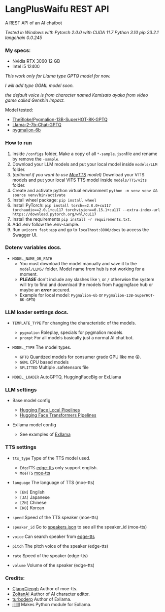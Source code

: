 
# LangPlusWaifu REST API

A REST API of an AI chatbot

*Tested in Windows with Pytorch 2.0.0 with CUDA 11.7*
*Python 3.10*
*pip 23.2.1*
*langchain 0.0.245*

### My specs:
* Nvidia RTX 3060 12 GB
* Intel i5 12400

*This work only for Llama type GPTQ model for now.*

*I will add type GGML model soon.*

*the default voice is from character named Kamisato ayaka from video game called Genshin Impact.*

Model tested:
* [TheBloke/Pygmalion-13B-SuperHOT-8K-GPTQ](https://huggingface.co/TheBloke/Pygmalion-13B-SuperHOT-8K-GPTQ/tree/main)
* [Llama-2-7b-Chat-GPTQ](https://huggingface.co/TheBloke/Llama-2-7b-Chat-GPTQ)
* [pygmalion-6b](PygmalionAI/pygmalion-6b)


### How to run
1. Inside ```/configs``` folder, Make a copy of all ```*-sample.json```file and rename by remove the ```-sample```.
2. Download your LLM models and put your local model inside ```models/LLM``` folder.
3. *(optional if you want to use [MoeTTS](https://github.com/CjangCjengh/TTSModels#japanese--english--korean--chinese) model)* Download your VITS models and put your local VITS TTS model inside ```models/TTS/vits``` folder.
4. Create and activate python virtual environment ```python -m venv venv && source venv/bin/activate```
5. Install wheel package: ```pip install wheel```
5. Install PyTorch: ```pip install torch==2.0.0+cu117 torchaudio==2.0.1+cu117 torchvision==0.15.1+cu117 --extra-index-url https://download.pytorch.org/whl/cu117```
6. Install the requirements ```pip install -r requirements.txt```.
7. Add .env follow the .env-sample.
9. Run ```uvicorn fast:app``` and go to ```localhost:8000/docs``` to access the Swagger UI.

### Dotenv variables docs.

* ```MODEL_NAME_OR_PATH```
  - You must download the model manually and save it to the ```model/LLMS/``` folder. Model name from hub is not working for a moment.
  - ***PLEASE*** don't include any slashes like ```\``` or ```/``` otherwise the system will try to find and download the models from huggingface hub or maybe an ***error*** accured.
  - Example for local model: ```Pygmalion-6b``` or ```Pygmalion-13B-SuperHOT-8K-GPTQ```

### LLM loader settings docs.

* ```TEMPLATE_TYPE```  For changing the characteristic of the models.
  - ```pygmalion``` Roleplay, specials for pygmalion models.
  - ```prompt``` For all models basically just a normal AI chat bot.

* ```MODEL_TYPE``` The model types.
  - ```GPTQ```     Quantized models for consumer grade GPU like me 😝.
  - ```GGML```     CPU based models
  - ```SPLITTED``` Multiple .safetensors file

* ```MODEL_LOADER``` AutoGPTQ, HuggingFaceBig or ExLlama


### LLM settings
* Base model config
  - [Hugging Face Local Pipelines](https://python.langchain.com/docs/integrations/llms/huggingface_pipelines)
  - [Hugging Face Transformers Pipelines](https://huggingface.co/docs/transformers/v4.35.2/en/main_classes/pipelines#pipelines)

* Exllama model config
  - See examples of [Exllama](https://github.com/jllllll/exllama)

### TTS settings

* ```tts_type``` Type of the TTS model used.
  - `EdgeTTS` [edge-tts](https://github.com/rany2/edge-tts) only support english.
  - `MoeTTS` [moe-tts](https://github.com/CjangCjengh/TTSModels#japanese--english--korean--chinese)

* ```language``` The language of TTS (moe-tts)
  - `[EN]` English
  - `[JA]` Japanese
  - `[ZH]` Chinese
  - `[KO]` Korean

* ```speed``` Speed of the TTS speaker (moe-tts)
* ```speaker_id``` Go to [speakers.json](models/TTS/speakers.json) to see all the speaker_id (moe-tts)
* ```voice``` Can search speaker from [edge-tts](https://github.com/rany2/edge-tts)
* ```pitch``` The pitch voice of the speaker (edge-tts)
* ```rate``` Speed of the speaker (edge-tts)
* ```volume``` Volume of the speaker (edge-tts)

### Credits: 
* [CjangCjengh](https://github.com/CjangCjengh) Author of moe-tts.
* [ZoltanAI](https://github.com/ZoltanAI) Author of AI character editor.
* [turboderp](https://github.com/turboderp) Author of Exllama.
* [jllllll](https://github.com/jllllll) Makes Python module for Exllama.